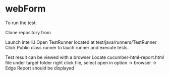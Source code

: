 # webForm
To run the test:

Clone repository from 

Launch intelliJ
Open TestRunner located at test/java/runners/TestRunner
Click Public class runner to lauch runner and execute tests.

Test result can be viewed with a browser
Locate cucumber-html-report.html file under target folder
right click file, select open in option -> browser -> Edge
Report should be displayed
 
